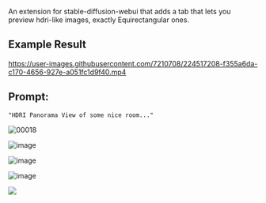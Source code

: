 An extension for stable-diffusion-webui that adds a tab that lets you preview hdri-like images, exactly Equirectangular ones.

## Example Result
https://user-images.githubusercontent.com/7210708/224517208-f355a6da-c170-4656-927e-a051fc1d9f40.mp4

## Prompt: 
```"HDRI Panorama View of some nice room..." ```

![00018](https://user-images.githubusercontent.com/7210708/224516685-82996c11-7187-4eda-af81-4b209349f97e.jpg)

![image](https://user-images.githubusercontent.com/7210708/224516606-b92f4884-3fce-4eb7-9786-1b892b5665ba.png)

![image](https://user-images.githubusercontent.com/7210708/224516741-ccc57e2e-5d63-4956-84b5-7f24054ed581.png)

![image](https://user-images.githubusercontent.com/7210708/224516760-90480799-5c51-49c4-8e0b-afa75559aa9b.png)


![](about.png)


